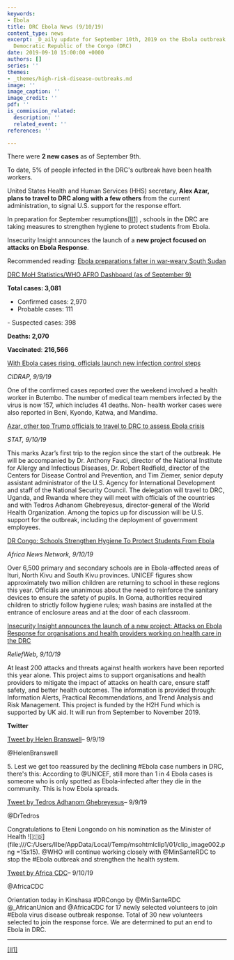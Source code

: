 ```yaml
---
keywords:
- Ebola
title: DRC Ebola News (9/10/19)
content_type: news
excerpt: _D_aily update for September 10th, 2019 on the Ebola outbreak in eastern
  Democratic Republic of the Congo (DRC)
date: 2019-09-10 15:00:00 +0000
authors: []
series: ''
themes:
- _themes/high-risk-disease-outbreaks.md
image: ''
image_caption: ''
image_credit: ''
pdf: ''
is_commission_related:
  description: ''
  related_event: ''
references: ''

---
```

There were **2 new cases** as of September 9th.

To date, 5% of people infected in the DRC's outbreak have been health workers.

United States Health and Human Services (HHS) secretary, **Alex Azar, plans to travel to DRC along with a few others** from the current administration, to signal U.S. support for the response effort.

In preparation for September resumptions[\[II1\]](#_msocom_1) , schools in the DRC are taking measures to strengthen hygiene to protect students from Ebola.

Insecurity Insight announces the launch of a **new project focused on attacks on Ebola Response**.

Recommended reading: [Ebola preparations falter in war‑weary South Sudan](https://www.thenewhumanitarian.org/feature/2019/09/09/South-Sudan-Ebola-preparations)

[DRC MoH Statistics/WHO AFRO Dashboard (as of September 9)](https://who.maps.arcgis.com/apps/opsdashboard/index.html#/e70c3804f6044652bc37cce7d8fcef6c)

**Total cases: 3,081**  
 - Confirmed cases: 2,970  
 - Probable cases: 111

\- Suspected cases: 398

**Deaths: 2,070**

**Vaccinated**: **216,566**

[With Ebola cases rising, officials launch new infection control steps](http://www.cidrap.umn.edu/news-perspective/2019/09/ebola-cases-rising-officials-launch-new-infection-control-steps)

_CIDRAP, 9/9/19_

One of the confirmed cases reported over the weekend involved a health worker in Butembo. The number of medical team members infected by the virus is now 157, which includes 41 deaths. Non- health worker cases were also reported in Beni, Kyondo, Katwa, and Mandima.

[Azar, other top Trump officials to travel to DRC to assess Ebola crisis](https://www.statnews.com/2019/09/10/azar-other-top-trump-officials-to-travel-to-drc-to-assess-ebola-crisis/)

_STAT, 9/10/19_

This marks Azar’s first trip to the region since the start of the outbreak. He will be accompanied by Dr. Anthony Fauci, director of the National Institute for Allergy and Infectious Diseases, Dr. Robert Redfield, director of the Centers for Disease Control and Prevention, and Tim Ziemer, senior deputy assistant administrator of the U.S. Agency for International Development and staff of the National Security Council. The delegation will travel to DRC, Uganda, and Rwanda where they will meet with officials of the countries and with Tedros Adhanom Ghebreyesus, director-general of the World Health Organization. Among the topics up for discussion will be U.S. support for the outbreak, including the deployment of government employees.

[DR Congo: Schools Strengthen Hygiene To Protect Students From Ebola](http://annafrica.news/2019/09/dr-congo-schools-strengthen-hygiene-to-protect-students-from-ebola/)

_Africa News Network, 9/10/19_

Over 6,500 primary and secondary schools are in Ebola-affected areas of Ituri, North Kivu and South Kivu provinces. UNICEF figures show approximately two million children are returning to school in these regions this year. Officials are unanimous about the need to reinforce the sanitary devices to ensure the safety of pupils. In Goma, authorities required children to strictly follow hygiene rules; wash basins are installed at the entrance of enclosure areas and at the door of each classroom.

[Insecurity Insight announces the launch of a new project: Attacks on Ebola Response for organisations and health providers working on health care in the DRC](https://reliefweb.int/report/democratic-republic-congo/insecurity-insight-announces-launch-new-project-attacks-ebola)

_ReliefWeb, 9/10/19_

At least 200 attacks and threats against health workers have been reported this year alone. This project aims to support organisations and health providers to mitigate the impact of attacks on health care, ensure staff safety, and better health outcomes. The information is provided through: Information Alerts, Practical Recommendations, and Trend Analysis and Risk Management. This project is funded by the H2H Fund which is supported by UK aid. It will run from September to November 2019.

**Twitter**

[Tweet by Helen Branswell](https://twitter.com/HelenBranswell/status/1171223926535544832)– 9/9/19

@HelenBranswell

5\. Lest we get too reassured by the declining #Ebola case numbers in DRC, there's this: According to @UNICEF, still more than 1 in 4 Ebola cases is someone who is only spotted as Ebola-infected after they die in the community. This is how Ebola spreads.

[Tweet by Tedros Adhanom Ghebreyesus](https://twitter.com/DrTedros/status/1171120045377970181)– 9/9/19

@DrTedros

Congratulations to Eteni Longondo on his nomination as the Minister of Health ![🇨🇩](file:///C:/Users/IIbe/AppData/Local/Temp/msohtmlclip1/01/clip_image002.png =15x15). @WHO will continue working closely with @MinSanteRDC to stop the #Ebola outbreak and strengthen the health system.

[Tweet by Africa CDC](https://twitter.com/AfricaCDC/status/1171381175723708416)– 9/10/19

@AfricaCDC

Orientation today in Kinshasa #DRCongo by @MinSanteRDC @_AfricanUnion and @AfricaCDC for 17 newly selected volunteers to join #Ebola virus disease outbreak response. Total of 30 new volunteers selected to join the response force. We are determined to put an end to Ebola in DRC.

***

[\[II1\]](#_msoanchor_1)
